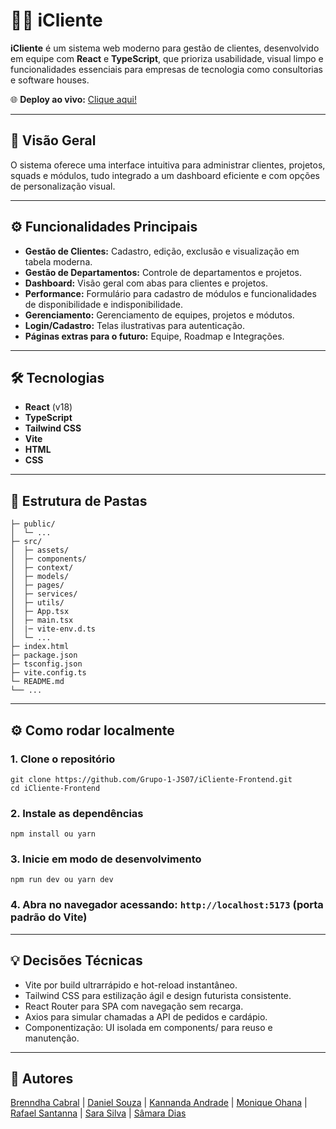 # 🧑‍💼 iCliente

**iCliente** é um sistema web moderno para gestão de clientes, desenvolvido em equipe com **React** e **TypeScript**, que prioriza usabilidade, visual limpo e funcionalidades essenciais para empresas de tecnologia como consultorias e software houses.

🌐 **Deploy ao vivo:** [Clique aqui!](https://icliente.netlify.app/)

---

## 🚀 Visão Geral

O sistema oferece uma interface intuitiva para administrar clientes, projetos, squads e módulos, tudo integrado a um dashboard eficiente e com opções de personalização visual.

---

## ⚙️ Funcionalidades Principais

- **Gestão de Clientes:** Cadastro, edição, exclusão e visualização em tabela moderna.
- **Gestão de Departamentos:** Controle de departamentos e projetos.  
- **Dashboard:** Visão geral com abas para clientes e projetos.  
- **Performance:** Formulário para cadastro de módulos e funcionalidades de disponibilidade e indisponibilidade. 
- **Gerenciamento:** Gerenciamento de equipes, projetos e módutos.  
- **Login/Cadastro:** Telas ilustrativas para autenticação.
- **Páginas extras para o futuro:** Equipe, Roadmap e Integrações.

---

## 🛠 Tecnologias

- **React** (v18)  
- **TypeScript**  
- **Tailwind CSS**  
- **Vite**  
- **HTML**  
- **CSS**  

---

## 📁 Estrutura de Pastas

```plaintext
├─ public/
│  └─ ...
├─ src/
│  ├─ assets/
│  ├─ components/
│  ├─ context/
│  ├─ models/  
│  ├─ pages/            
│  ├─ services/
│  ├─ utils/                 
│  ├─ App.tsx
│  ├─ main.tsx
│  |─ vite-env.d.ts
│  └─ ...
├─ index.html
├─ package.json
├─ tsconfig.json
├─ vite.config.ts
└─ README.md
└── ...           
```
---

## ⚙️ Como rodar localmente

### 1. Clone o repositório
```
git clone https://github.com/Grupo-1-JS07/iCliente-Frontend.git
cd iCliente-Frontend
```

### 2. Instale as dependências
```
npm install ou yarn
```

### 3. Inicie em modo de desenvolvimento
```
npm run dev ou yarn dev
```

### 4. Abra no navegador acessando: ``` http://localhost:5173 ``` (porta padrão do Vite)

---

## 💡 Decisões Técnicas

- Vite por build ultrarrápido e hot-reload instantâneo.
- Tailwind CSS para estilização ágil e design futurista consistente.
- React Router para SPA com navegação sem recarga.
- Axios para simular chamadas a API de pedidos e cardápio.
- Componentização: UI isolada em components/ para reuso e manutenção.

---

## 📌 Autores

[Brenndha Cabral](https://www.linkedin.com/in/brenndhacabral/) | [Daniel Souza](https://www.linkedin.com/in/daniel-castro-de-souza-602491133/) | [Kannanda Andrade](https://www.linkedin.com/in/nnandak/) | [Monique Ohana](https://www.linkedin.com/in/moniqueohana/) | [Rafael Santanna](https://www.linkedin.com/in/rafael-selles-sant-anna/) | [Sara Silva](https://www.linkedin.com/in/sara-silva-9739b0183/) | [Sâmara Dias](www.linkedin.com/in/sâmara-jeise-dias)
